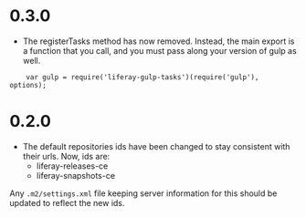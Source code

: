 # 0.3.0

- The registerTasks method has now removed. Instead, the main export is a function that you call, and you must pass along your version of gulp as well.
```
	var gulp = require('liferay-gulp-tasks')(require('gulp'), options);
```

# 0.2.0

- The default repositories ids have been changed to stay consistent with their urls. Now, ids are:
    - liferay-releases-ce
    - liferay-snapshots-ce

Any `.m2/settings.xml` file keeping server information for this should be updated to reflect the new ids.